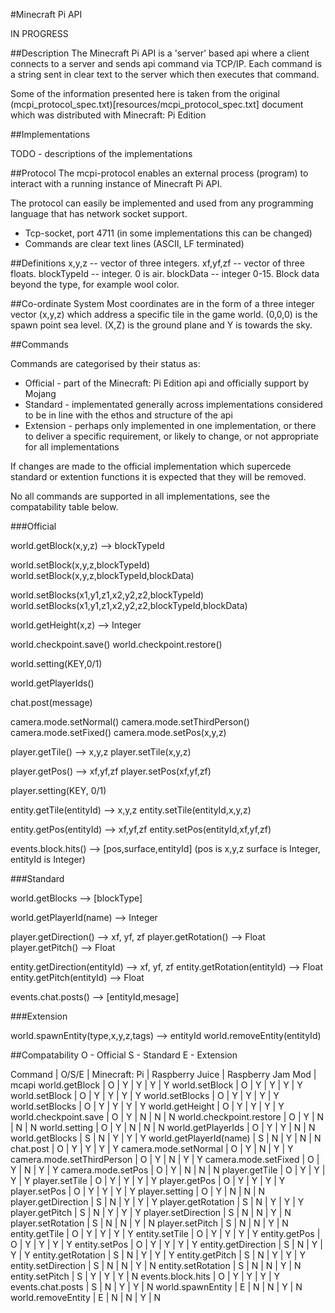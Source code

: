 #Minecraft Pi API

IN PROGRESS

##Description
The Minecraft Pi API is a 'server' based api where a client connects to a server and sends api command via TCP/IP. Each command is a string sent in clear text to the server which then executes that command.

Some of the information presented here is taken from the original (mcpi_protocol_spec.txt)[resources/mcpi_protocol_spec.txt] document which was distributed with Minecraft: Pi Edition

##Implementations

TODO - descriptions of the implementations

##Protocol
The mcpi-protocol enables an external process (program) to interact with a running instance of Minecraft Pi API.

The protocol can easily be implemented and used from any programming language that has network socket support. 

* Tcp-socket, port 4711 (in some implementations this can be changed)
* Commands are clear text lines (ASCII, LF terminated)

##Definitions
x,y,z -- vector of three integers.
xf,yf,zf -- vector of three floats.
blockTypeId -- integer. 0 is air.
blockData -- integer 0-15. Block data beyond the type, for example wool color.

##Co-ordinate System
Most coordinates are in the form of a three integer vector (x,y,z) which address a specific tile in the game world. (0,0,0) is the spawn point sea level. (X,Z) is the ground plane and Y is towards the sky.

##Commands

Commands are categorised by their status as:
* Official - part of the Minecraft: Pi Edition api and officially support by Mojang
* Standard - implementated generally across implementations considered to be in line with the ethos and structure of the api
* Extension - perhaps only implemented in one implementation, or there to deliver a specific requirement, or likely to change, or not appropriate for all implementations

If changes are made to the official implementation which supercede standard or extention functions it is expected that they will be removed.

No all commands are supported in all implementations, see the compatability table below.

###Official

world.getBlock(x,y,z) --> blockTypeId

world.setBlock(x,y,z,blockTypeId)
world.setBlock(x,y,z,blockTypeId,blockData)

world.setBlocks(x1,y1,z1,x2,y2,z2,blockTypeId)
world.setBlocks(x1,y1,z1,x2,y2,z2,blockTypeId,blockData)

world.getHeight(x,z) --> Integer

world.checkpoint.save()
world.checkpoint.restore()

world.setting(KEY,0/1)

world.getPlayerIds()

chat.post(message)

camera.mode.setNormal()
camera.mode.setThirdPerson()
camera.mode.setFixed()
camera.mode.setPos(x,y,z)

player.getTile() --> x,y,z
player.setTile(x,y,z)

player.getPos() --> xf,yf,zf
player.setPos(xf,yf,zf)

player.setting(KEY, 0/1)

entity.getTile(entityId) --> x,y,z
entity.setTile(entityId,x,y,z)

entity.getPos(entityId) --> xf,yf,zf
entity.setPos(entityId,xf,yf,zf)

events.block.hits() --> [pos,surface,entityId]
(pos is x,y,z surface is Integer, entityId is Integer)

###Standard

world.getBlocks --> [blockType]

world.getPlayerId(name) --> Integer

player.getDirection() --> xf, yf, zf
player.getRotation() --> Float
player.getPitch() --> Float

entity.getDirection(entityId) --> xf, yf, zf
entity.getRotation(entityId) --> Float
entity.getPitch(entityId) --> Float

events.chat.posts() --> [entityId,mesage]

###Extension

world.spawnEntity(type,x,y,z,tags) --> entityId
world.removeEntity(entityId)

##Compatability
O - Official
S - Standard
E - Extension

Command | O/S/E | Minecraft: Pi | Raspberry Juice | Raspberry Jam Mod | mcapi
world.getBlock | O | Y | Y | Y | Y
world.setBlock | O | Y | Y | Y | Y
world.setBlock | O | Y | Y | Y | Y
world.setBlocks | O | Y | Y | Y | Y
world.setBlocks | O | Y | Y | Y | Y
world.getHeight | O | Y | Y | Y | Y
world.checkpoint.save | O | Y | N | N | N
world.checkpoint.restore | O | Y | N | N | N
world.setting | O | Y | N | N | N
world.getPlayerIds | O | Y | Y | N | N
world.getBlocks | S | N | Y | Y | Y
world.getPlayerId(name) | S  | N | Y | N | N
chat.post | O | Y | Y | Y | Y
camera.mode.setNormal | O | Y | N | Y | Y
camera.mode.setThirdPerson | O | Y | N | Y | Y
camera.mode.setFixed | O | Y | N | Y | Y
camera.mode.setPos | O | Y | N | N | N
player.getTile | O | Y | Y | Y | Y
player.setTile | O | Y | Y | Y | Y
player.getPos | O | Y | Y | Y | Y
player.setPos | O | Y | Y | Y | Y
player.setting | O | Y | N | N | N
player.getDirection | S | N | Y | Y | Y
player.getRotation | S | N | Y | Y | Y
player.getPitch | S | N | Y | Y | Y
player.setDirection | S | N | N | Y | N
player.setRotation | S | N | N | Y | N
player.setPitch | S | N | N | Y | N
entity.getTile | O | Y | Y | Y | Y
entity.setTile | O | Y | Y | Y | Y
entity.getPos | O | Y | Y | Y | Y
entity.setPos | O | Y | Y | Y | Y
entity.getDirection | S | N | Y | Y | Y
entity.getRotation | S | N | Y | Y | Y
entity.getPitch | S | N | Y | Y | Y
entity.setDirection | S | N | N | Y | N
entity.setRotation | S | N | N | Y | N
entity.setPitch | S | Y | Y | Y | N
events.block.hits | O | Y | Y | Y | Y
events.chat.posts | S | N | Y | Y | N
world.spawnEntity | E | N | N | Y | N
world.removeEntity | E | N | N | Y | N